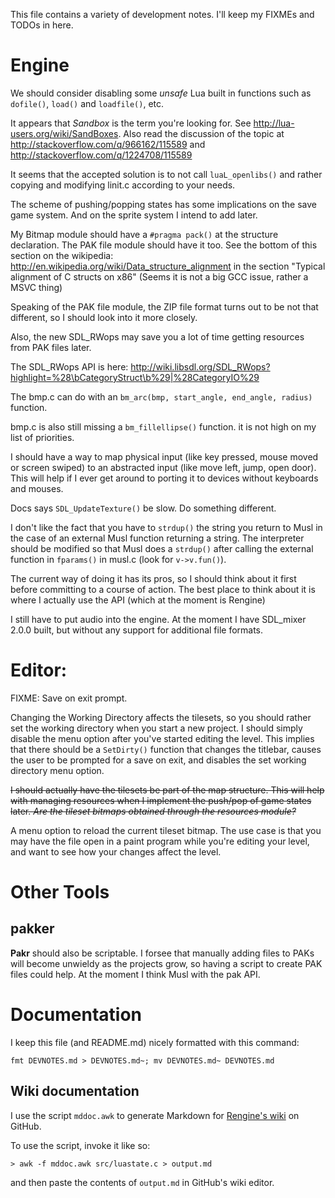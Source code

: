 This file contains a variety of development notes. I'll keep my FIXMEs
and TODOs in here.

# Engine

We should consider disabling some _unsafe_ Lua built in functions such as
`dofile()`, `load()` and `loadfile()`, etc.

It appears that _Sandbox_ is the term you're looking for.
See http://lua-users.org/wiki/SandBoxes. Also read the discussion
of the topic at http://stackoverflow.com/q/966162/115589 and
http://stackoverflow.com/q/1224708/115589

It seems that the accepted solution is to not call `luaL_openlibs()`
and rather copying and modifying linit.c according to your needs.

The scheme of pushing/popping states has some implications on the
save game system. And on the sprite system I intend to add later.

My Bitmap module should have a `#pragma pack()` at the
structure declaration. The PAK file module should have
it too. See the bottom of this section on the wikipedia:
http://en.wikipedia.org/wiki/Data_structure_alignment in the section
"Typical alignment of C structs on x86" (Seems it is not a big GCC issue,
rather a MSVC thing)

Speaking of the PAK file module, the ZIP file format turns out to be
not that different, so I should look into it more closely.

Also, the new SDL_RWops may save you a lot of time getting resources
from PAK files later.

The SDL_RWops API is here:
http://wiki.libsdl.org/SDL_RWops?highlight=%28\bCategoryStruct\b%29|%28CategoryIO%29

The bmp.c can do with an `bm_arc(bmp, start_angle, end_angle, radius)`
function.

bmp.c is also still missing a `bm_fillellipse()` function. it is not
high on my list of priorities.

I should have a way to map physical input
(like key pressed, mouse moved or screen swiped) to an abstracted input
(like move left, jump, open door). This will help if I ever get around
to porting it to devices without keyboards and mouses.

Docs says `SDL_UpdateTexture()` be slow. Do something different.

I don't like the fact that you have to `strdup()` the string you
return to Musl in the case of an external Musl function returning a
string. The interpreter should be modified so that Musl does a `strdup()`
after calling the external function in `fparams()` in musl.c (look for
`v->v.fun()`).

The current way of doing it has its pros, so I should think about it
first before committing to a course of action. The best place to think
about it is where I actually use the API (which at the moment is Rengine)

I still have to put audio into the engine. At the moment I have SDL_mixer
2.0.0 built, but without any support for additional file formats.

# Editor:

FIXME: Save on exit prompt.

Changing the Working Directory affects the tilesets, so you should rather
set the working directory when you start a new project. I should simply
disable the menu option after you've started editing the level. This
implies that there should be a `SetDirty()` function that changes the
titlebar, causes the user to be prompted for a save on exit, and disables
the set working directory menu option.

~~I should actually have the tilesets be part of the map structure. This
will help with managing resources when I implement the push/pop of game
states later. _Are the tileset bitmaps obtained through the resources
module?_~~

A menu option to reload the current tileset bitmap. The use case is that
you may have the file open in a paint program while you're editing your
level, and want to see how your changes affect the level.

# Other Tools

## pakker

**Pakr** should also be scriptable. I forsee that manually adding files
to PAKs will become unwieldy as the projects grow, so having a script to
create PAK files could help. At the moment I think Musl with the pak API.

# Documentation

I keep this file (and README.md) nicely formatted with this command:
```
fmt DEVNOTES.md > DEVNOTES.md~; mv DEVNOTES.md~ DEVNOTES.md
```

## Wiki documentation 

I use the script `mddoc.awk` to generate Markdown for 
[Rengine's wiki](https://github.com/wernsey/rengine/wiki) on GitHub.

To use the script, invoke it like so:
```
> awk -f mddoc.awk src/luastate.c > output.md
```
and then paste the contents of `output.md` in GitHub's wiki editor.
